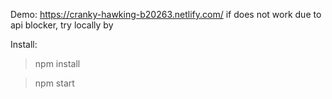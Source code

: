 Demo: https://cranky-hawking-b20263.netlify.com/ if does not work due to api blocker, try locally by


Install:

> npm install


> npm start
